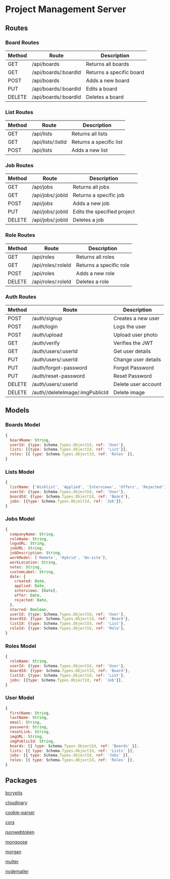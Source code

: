 # Project Management Server

## Routes

### Board Routes

| Method | Route                | Description              |
| ------ | -------------------- | ------------------------ |
| GET    | /api/boards          | Returns all boards       |
| GET    | /api/boards/:boardId | Returns a specific board |
| POST   | /api/boards          | Adds a new board         |
| PUT    | /api/boards/:boardId | Edits a board            |
| DELETE | /api/boards/:boardId | Deletes a board          |

### List Routes

| Method | Route              | Description             |
| ------ | ------------------ | ----------------------- |
| GET    | /api/lists         | Returns all lists       |
| GET    | /api/lists/:listId | Returns a specific list |
| POST   | /api/lists         | Adds a new list         |

### Job Routes

| Method | Route            | Description                 |
| ------ | ---------------- | --------------------------- |
| GET    | /api/jobs        | Returns all jobs            |
| GET    | /api/jobs/:jobId | Returns a specific job      |
| POST   | /api/jobs        | Adds a new job              |
| PUT    | /api/jobs/:jobId | Edits the specified project |
| DELETE | /api/jobs/:jobId | Deletes a job               |

### Role Routes

| Method | Route              | Description             |
| ------ | ------------------ | ----------------------- |
| GET    | /api/roles         | Returns all roles       |
| GET    | /api/roles/:roleId | Returns a specific role |
| POST   | /api/roles         | Adds a new role         |
| DELETE | /api/roles/:roleId | Deletes a role          |

### Auth Routes

| Method | Route                           | Description         |
| ------ | ------------------------------- | ------------------- |
| POST   | /auth/signup                    | Creates a new user  |
| POST   | /auth/login                     | Logs the user       |
| POST   | /auth/upload                    | Upload user photo   |
| GET    | /auth/verify                    | Verifies the JWT    |
| GET    | /auth/users/:userId             | Get user details    |
| PUT    | /auth/users/:userId             | Change user details |
| PUT    | /auth/forgot-password           | Forgot Password     |
| PUT    | /auth/reset-password            | Reset Password      |
| DELETE | /auth/users/:userId             | Delete user account |
| DELETE | /auth//deleteImage/:imgPublicId | Delete image        |

## Models

### Boards Model

```js
{
  boardName: String,
  userId: {type: Schema.Types.ObjectId, ref: 'User'},
  lists: [{type: Schema.Types.ObjectId, ref: 'List'}],
  roles: [{ type: Schema.Types.ObjectId, ref: 'Roles' }],
}
```

### Lists Model

```js
{
  listName: ['Wishlist', 'Applied', 'Interviews', 'Offers', 'Rejected'],
  userId: {type: Schema.Types.ObjectId, ref: 'User'},
  boardId: {type: Schema.Types.ObjectId, ref: 'Board'},
  jobs: [{type: Schema.Types.ObjectId, ref: 'Job'}],
}
```

### Jobs Model

```js
{
  companyName: String,
  roleName: String,
  logoURL: String,
  jobURL: String,
  jobDescription: String,
  workModel: ['Remote', 'Hybrid', 'On-site'],
  workLocation: String,
  notes: String,
  customLabel: String,
  date: {
    created: Date,
    applied: Date,
    interviews: [Date],
    offer: Date,
    rejected: Date,
  },
  starred: Boolean,
  userId: {type: Schema.Types.ObjectId, ref: 'User'},
  boardId: {type: Schema.Types.ObjectId, ref: 'Board'},
  listId: {type: Schema.Types.ObjectId, ref: 'List'},
  roleId: {type: Schema.Types.ObjectId, ref: 'Role'},
}
```

### Roles Model

```js
{
  roleName: String,
  userId: {type: Schema.Types.ObjectId, ref: 'User'},
  boardId: {type: Schema.Types.ObjectId, ref: 'Board'},
  listId: {type: Schema.Types.ObjectId, ref: 'List'},
  jobs: [{type: Schema.Types.ObjectId, ref: 'Job'}],
}
```

### User Model

```js
{
  firstName: String,
  lastName: String,
  email: String,
  password: String,
  resetLink: String,
  imgURL: String,
  imgPublicId: String,
  boards: [{ type: Schema.Types.ObjectId, ref: 'Boards' }],
  lists: [{ type: Schema.Types.ObjectId, ref: 'Lists' }],
  jobs: [{ type: Schema.Types.ObjectId, ref: 'Jobs' }],
  roles: [{ type: Schema.Types.ObjectId, ref: 'Roles' }],
}
```

## Packages

[bcryptjs](https://www.npmjs.com/package/bcryptjs)

[cloudinary](https://www.npmjs.com/package/cloudinary)

[cookie-parser](https://www.npmjs.com/package/cookie-parser)

[cors](https://www.npmjs.com/package/cors)

[jsonwebtoken](https://www.npmjs.com/package/jsonwebtoken)

[mongoose](https://www.npmjs.com/package/mongoose)

[morgan](https://www.npmjs.com/package/morgan)

[multer](https://www.npmjs.com/package/multer)

[nodemailer](https://www.npmjs.com/package/nodemailer)

